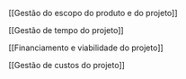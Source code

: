 [[Gestão do escopo do produto e do projeto]]

[[Gestão de tempo do projeto]]

[[Financiamento e viabilidade do projeto]]

[[Gestão de custos do projeto]]